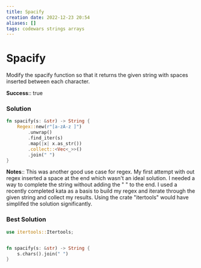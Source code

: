 ```yaml
---
title: Spacify
creation date: 2022-12-23 20:54
aliases: []
tags: codewars strings arrays
---
```

# Spacify
Modify the spacify function so that it returns the given string with spaces inserted between each character.

**Success**:: true

### Solution
```Rust
fn spacify(s: &str) -> String {
	Regex::new(r"[a-zA-z ]")
        .unwrap()
        .find_iter(s)
        .map(|x| x.as_str())
        .collect::<Vec<_>>()
        .join(" ")
}
```

**Notes**:: This was another good use case for regex. My first attempt with out regex inserted a space at the end which wasn't an ideal solution. I needed a way to complete the string without adding the " " to the end. I used a recently completed kata as a basis to build my regex and iterate through the given string and collect my results. Using the crate "itertools" would have simplifed the solution significantly. 

### Best Solution 
```Rust
use itertools::Itertools;


fn spacify(s: &str) -> String {
	s.chars().join(" ")
}
```

